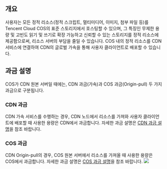 ## 개요
사용자는 모든 정적 리소스(정적 스크립트, 멀티미디어, 이미지, 첨부 파일 등)를 Tencent Cloud COS의 표준 스토리지에서 호스팅할 수 있으며, 그 특징인 무제한 용량 및 고빈도 읽기 및 쓰기로 확장 가능하고 신뢰할 수 있는 스토리지를 정적 리소스에 제공함으로써, 리소스 서버의 부담을 줄일 수 있습니다. COS 내의 정적 리소스를 CDN 서비스에 연결하여 CDN의 글로벌 가속을 통해 사용자 클라이언트로 배포할 수 있습니다.

## 과금 설명
COS가 CDN 원본 서버일 때에는, CDN 과금(가속)과 COS 과금(Origin-pull) 두 가지 과금으로 구분됩니다.

### CDN 과금
CDN 가속 서비스를 수행하는 경우, CDN 노드에서 리소스를 가져와 사용자 클라이언트에 배포할 때 사용한 용량은 CDN에서 과금합니다. 자세한 과금 설명은 [CDN 과금 설명](https://intl.cloud.tencent.com/document/product/228/2949)을 참조 바랍니다.

### COS 과금
CDN Origin-pull의 경우, COS 원본 서버에서 리소스를 가져올 때 사용한 용량은 COS에서 과금합니다. 자세한 과금 설명은 [COS 과금 설명](https://intl.cloud.tencent.com/document/product/436/16871)을 참조 바랍니다.
![](https://main.qcloudimg.com/raw/64557185ea11d642a939f2c0cb650e50.png)



